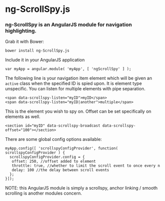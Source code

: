 # ng-ScrollSpy.js

### ng-ScrollSpy is an AngularJS module for navigation highlighting.

Grab it with Bower:

    bower install ng-ScrollSpy.js

Include it in your AngularJS application

    var myApp = angular.module( 'myApp', [ 'ngScrollSpy' ] );
    
The following line is your navigation item element which will be given an `active` class when the specified ID is spied upon. It is element type unspecific. You can listen for multiple elements with pipe separation.

    <span data-scrollspy-listen="myID">myID</span>
    <span data-scrollspy-listen="myID|another">multiple</span>
    
This is the element you wish to spy on. Offset can be set specifically on elements as well.

    <section id="myID" data-scrollspy-broadcast data-scrollspy-offset="100"></section>

There are some global config options available:

    myApp.config([ 'scrollspyConfigProvider', function( scrollspyConfigProvider ) {
      scrollspyConfigProvider.config = {
       offset: 250, //offset added to element
       throttle: true, //whether to limit the scroll event to once every n
       delay: 100 //the delay between scroll events
      };
    }]);
    
NOTE: this AngularJS module is simply a scrollspy, anchor linking / smooth scrolling is another modules concern.